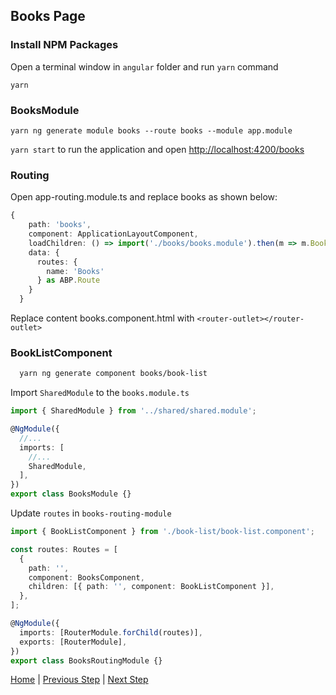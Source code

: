 ## Books Page

### Install NPM Packages

Open a terminal window in `angular` folder and run `yarn` command

`yarn`

### BooksModule

`yarn ng generate module books --route books --module app.module`

`yarn start` to run the application and open [http://localhost:4200/books](http://localhost:4200/books)

### Routing

Open app-routing.module.ts and replace books as shown below:

```typescript
{
    path: 'books',
    component: ApplicationLayoutComponent,
    loadChildren: () => import('./books/books.module').then(m => m.BooksModule),
    data: {
      routes: {
        name: 'Books'
      } as ABP.Route
    }
  }
```

Replace content books.component.html with `<router-outlet></router-outlet>`

### BookListComponent

```bash
  yarn ng generate component books/book-list
```

Import `SharedModule` to the `books.module.ts`

```typescript
import { SharedModule } from '../shared/shared.module';

@NgModule({
  //...
  imports: [
    //...
    SharedModule,
  ],
})
export class BooksModule {}

```

Update `routes` in `books-routing-module`

```typescript
import { BookListComponent } from './book-list/book-list.component';

const routes: Routes = [
  {
    path: '',
    component: BooksComponent,
    children: [{ path: '', component: BookListComponent }],
  },
];

@NgModule({
  imports: [RouterModule.forChild(routes)],
  exports: [RouterModule],
})
export class BooksRoutingModule {}

```  

[Home](../../README.md) | [Previous Step](StepByStep/../../Step5/Step5.md) | [Next Step](StepByStep/../../Step7/Step7.md)
